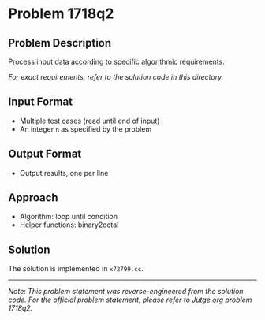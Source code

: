 # Problem 1718q2

## Problem Description

Process input data according to specific algorithmic requirements.

*For exact requirements, refer to the solution code in this directory.*

## Input Format

- Multiple test cases (read until end of input)
- An integer `n` as specified by the problem

## Output Format

- Output results, one per line

## Approach

- Algorithm: loop until condition
- Helper functions: binary2octal

## Solution

The solution is implemented in `x72799.cc`.

---

*Note: This problem statement was reverse-engineered from the solution code. For the official problem statement, please refer to [Jutge.org](https://jutge.org/) problem 1718q2.*
